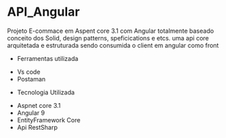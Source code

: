 # API_Angular

Projeto  E-commace  em  Aspent core  3.1  com Angular  totalmente baseado conceito dos Solid,  design patterns, speficications  e etcs.
uma api core arquitetada e estruturada  sendo consumida  o client em angular  como front  


- Ferramentas utilizada  
*  Vs code 
* Postaman  
- Tecnologia  Utilizada  
*  Aspnet core 3.1
* Angular  9
* EntityFramework Core 
* Api RestSharp

